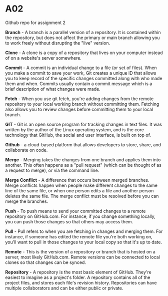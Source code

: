 # A02
Github repo for assignment 2

**Branch** - A branch is a parallel version of a repository. It is contained within the repository, but does not affect the primary or main branch allowing you to work freely without disrupting the "live" version.

**Clone** - A clone is a copy of a repository that lives on your computer instead of on a website's server somewhere.

**Commit** - A commit is an individual change to a file (or set of files). When you make a commit to save your work, Git creates a unique ID that allows you to keep record of the specific changes committed along with who made them and when. Commits usually contain a commit message which is a brief description of what changes were made.

**Fetch** - When you use git fetch, you're adding changes from the remote repository to your local working branch without committing them. Fetching also allows you to review changes before committing them to your local branch.

**GIT** - Git is an open source program for tracking changes in text files. It was written by the author of the Linux operating system, and is the core technology that GitHub, the social and user interface, is built on top of.

**Github** - a cloud-based platform that allows developers to store, share, and collaborate on code.

**Merge** - Merging takes the changes from one branch and applies them into another. This often happens as a "pull request" (which can be thought of as a request to merge), or via the command line.

**Merge Conflict** - A difference that occurs between merged branches. Merge conflicts happen when people make different changes to the same line of the same file, or when one person edits a file and another person deletes the same file. The merge conflict must be resolved before you can merge the branches.

**Push** - To push means to send your committed changes to a remote repository on GitHub.com. For instance, if you change something locally, you can push those changes so that others may access them.

**Pull** - Pull refers to when you are fetching in changes and merging them. For instance, if someone has edited the remote file you're both working on, you'll want to pull in those changes to your local copy so that it's up to date.

**Remote** - This is the version of a repository or branch that is hosted on a server, most likely GitHub.com. Remote versions can be connected to local clones so that changes can be synced.

**Repository** - A repository is the most basic element of GitHub. They're easiest to imagine as a project's folder. A repository contains all of the project files, and stores each file's revision history. Repositories can have multiple collaborators and can be either public or private.
